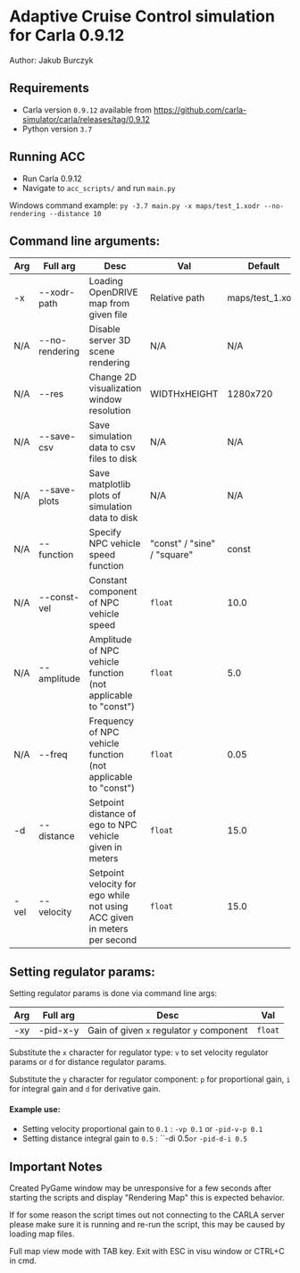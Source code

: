 # Adaptive Cruise Control simulation for Carla 0.9.12
Author: Jakub Burczyk
## Requirements
* Carla version ```0.9.12``` available from https://github.com/carla-simulator/carla/releases/tag/0.9.12
* Python version ```3.7```
## Running ACC
* Run Carla 0.9.12
* Navigate to ```acc_scripts/``` and run ```main.py```

Windows command example:
```py -3.7 main.py -x maps/test_1.xodr --no-rendering --distance 10```

## Command line arguments:
| Arg  | Full arg | Desc | Val | Default |
|-|-|-|-|-|
| -x | --xodr-path | Loading OpenDRIVE map from given file | Relative path | maps/test_1.xodr |
| N/A | --no-rendering | Disable server 3D scene rendering | N/A | N/A |
| N/A | --res | Change 2D visualization window resolution | WIDTHxHEIGHT | 1280x720 |
| N/A | --save-csv | Save simulation data to csv files to disk| N/A | N/A |
| N/A | --save-plots | Save matplotlib plots of simulation data to disk | N/A | N/A |
| N/A | --function | Specify NPC vehicle speed function | "const" / "sine" / "square" | const |
| N/A | --const-vel | Constant component of NPC vehicle speed | ```float``` | 10.0 |
| N/A | --amplitude | Amplitude of NPC vehicle function (not applicable to "const") | ```float``` | 5.0 |
| N/A | --freq | Frequency of NPC vehicle function (not applicable to "const") | ```float``` | 0.05 |
| -d | --distance | Setpoint distance of ego to NPC vehicle given in meters | ```float``` | 15.0 |
| -vel | --velocity | Setpoint velocity for ego while not using ACC given in meters per second| ```float``` | 15.0 |

## Setting regulator params:
Setting regulator params is done via command line args:

| Arg  | Full arg | Desc | Val |
|-|-|-|-|
| -xy | -pid-x-y | Gain of given ```x``` regulator ```y``` component | ```float```|

Substitute the ```x``` character for regulator type: ```v``` to set velocity regulator params or ```d``` for distance regulator params.

Substitute the ```y``` character for regulator component: ```p``` for proportional gain, ```i``` for integral gain and ```d``` for derivative gain.

#### Example use:

* Setting velocity proportional gain to ```0.1``` : ```-vp 0.1``` or ```-pid-v-p 0.1```
* Setting distance integral gain to ```0.5``` : ``-di 0.5``` or ``` ```-pid-d-i 0.5```

## Important Notes
Created PyGame window may be unresponsive for a few seconds after starting the scripts and display "Rendering Map" this is expected behavior.

If for some reason the script times out not connecting to the CARLA server please make sure it is running and re-run the script, this may be caused by loading map files.

Full map view mode with TAB key. Exit with ESC in visu window or CTRL+C in cmd.
